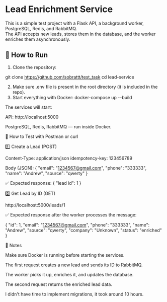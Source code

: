 # Lead Enrichment Service

This is a simple test project with a Flask API, a background worker, PostgreSQL, Redis, and RabbitMQ.  
The API accepts new leads, stores them in the database, and the worker enriches them asynchronously.

## 🚀 How to Run

1. Clone the repository:

git clone https://github.com/sobrattt/test_task
cd lead-service

2. Make sure .env file is present in the root directory (it is included in the repo).
3. Start everything with Docker:
docker-compose up --build
 
The services will start:

API: http://localhost:5000

PostgreSQL, Redis, RabbitMQ — run inside Docker.

🧪 How to Test with Postman or curl

1️⃣ Create a Lead (POST)

Content-Type: application/json
idempotency-key: 123456789

Body (JSON):
{
  "email": "1234567@gmail.com",
  "phone": "333333",
  "name": "Andrew",
  "source": "qwerty"
}

✅ Expected response:
{
  "lead id": 1
}

2️⃣ Get Lead by ID (GET)

http://localhost:5000/leads/1

✅ Expected response after the worker processes the message:

{
  "id": 1,
  "email": "1234567@gmail.com",
  "phone": "333333",
  "name": "Andrew",
  "source": "qwerty",
  "company": "Unknown",
  "status": "enriched"
}

📝 Notes

Make sure Docker is running before starting the services.

The first request creates a new lead and sends its ID to RabbitMQ.

The worker picks it up, enriches it, and updates the database.

The second request returns the enriched lead data.

I didn't have time to implement migrations, it took around 10 hours.


